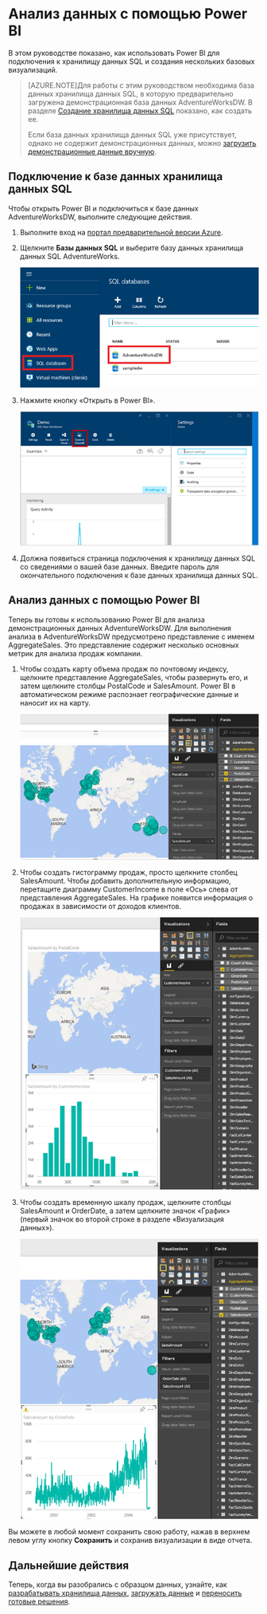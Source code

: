 <properties
    pageTitle="Анализ данных в хранилище данных SQL с помощью Power BI | Microsoft Azure"
    description="Анализ данных в хранилище данных SQL с помощью Power BI"
    services="sql-data-warehouse"
    documentationCenter="NA"
    authors="lodipalm"
    manager="barbkess"
    editor=""/>

<tags
    ms.service="sql-data-warehouse"
    ms.devlang="NA"
    ms.topic="article"
    ms.tgt_pltfrm="NA"
    ms.workload="data-services"
    ms.date="10/07/2015"
    ms.author="lodipalm"/>

# Анализ данных с помощью Power BI
В этом руководстве показано, как использовать Power BI для подключения к хранилищу данных SQL и создания нескольких базовых визуализаций.

> [AZURE.NOTE]Для работы с этим руководством необходима база данных хранилища данных SQL, в которую предварительно загружена демонстрационная база данных AdventureWorksDW. В разделе [Создание хранилища данных SQL](sql-data-warehouse-get-started-provision.md) показано, как создать ее.
> 
> Если база данных хранилища данных SQL уже присутствует, однако не содержит демонстрационных данных, можно [загрузить демонстрационные данные вручную][].


## Подключение к базе данных хранилища данных SQL

Чтобы открыть Power BI и подключиться к базе данных AdventureWorksDW, выполните следующие действия.

1. Выполните вход на [портал предварительной версии Azure][].
2. Щелкните **Базы данных SQL** и выберите базу данных хранилища данных SQL AdventureWorks. 

    ![Поиск базы данных][1]

3. Нажмите кнопку «Открыть в Power BI».

    ![Кнопка Power BI][2]

4. Должна появиться страница подключения к хранилищу данных SQL со сведениями о вашей базе данных. Введите пароль для окончательного подключения к базе данных хранилища данных SQL.


## Анализ данных с помощью Power BI

Теперь вы готовы к использованию Power BI для анализа демонстрационных данных AdventureWorksDW. Для выполнения анализа в AdventureWorksDW предусмотрено представление с именем AggregateSales. Это представление содержит несколько основных метрик для анализа продаж компании.

1. Чтобы создать карту объема продаж по почтовому индексу, щелкните представление AggregateSales, чтобы развернуть его, и затем щелкните столбцы PostalCode и SalesAmount. Power BI в автоматическом режиме распознает географические данные и наносит их на карту.

    ![Карта Power BI][3]

2. Чтобы создать гистограмму продаж, просто щелкните столбец SalesAmount. Чтобы добавить дополнительную информацию, перетащите диаграмму CustomerIncome в поле «Ось» слева от представления AggregateSales. На графике появится информация о продажах в зависимости от доходов клиентов.

    ![Гистограмма Power BI][4]

3. Чтобы создать временную шкалу продаж, щелкните столбцы SalesAmount и OrderDate, а затем щелкните значок «График» (первый значок во второй строке в разделе «Визуализация данных»).

    ![График Power BI][5]

Вы можете в любой момент сохранить свою работу, нажав в верхнем левом углу кнопку **Сохранить** и сохранив визуализации в виде отчета.

## Дальнейшие действия
Теперь, когда вы разобрались с образцом данных, узнайте, как [разрабатывать хранилища данных][], [загружать данные][] и [переносить готовые решения][].

<!--Image references-->
[1]: ./media/sql-data-warehouse-get-started-analyze-data-with-power-bi/pbi-find-database.png
[2]: ./media/sql-data-warehouse-get-started-analyze-data-with-power-bi/pbi-button.png
[3]: ./media/sql-data-warehouse-get-started-analyze-data-with-power-bi/pbi-map.png
[4]: ./media/sql-data-warehouse-get-started-analyze-data-with-power-bi/pbi-bar.png
[5]: ./media/sql-data-warehouse-get-started-analyze-data-with-power-bi/pbi-line.png

<!--Article references-->
[переносить готовые решения]: sql-data-warehouse-overview-migrate.md
[разрабатывать хранилища данных]: sql-data-warehouse-overview-develop.md
[загружать данные]: sql-data-warehouse-overview-load.md
[загрузить демонстрационные данные вручную]: sql-data-warehouse-get-started-manually-load-samples.md
[портал предварительной версии Azure]: https://portal.azure.com/
[Power BI]: http://www.powerbi.com/
[connecting to SQL Data Warehouse]: sql-data-warehouse-integrate-power-bi.md
[Create a SQL Data Warehouse]: sql-data-warehouse-get-started-provision.md

<!---HONumber=Oct15_HO2-->